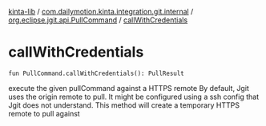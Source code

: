 [kinta-lib](../../index.md) / [com.dailymotion.kinta.integration.git.internal](../index.md) / [org.eclipse.jgit.api.PullCommand](index.md) / [callWithCredentials](./call-with-credentials.md)

# callWithCredentials

`fun PullCommand.callWithCredentials(): PullResult`

execute the given pullCommand against a HTTPS remote
By default, Jgit uses the origin remote to pull. It might be configured using a ssh config that Jgit
does not understand.
This method will create a temporary HTTPS remote to pull against

